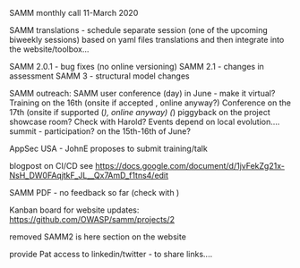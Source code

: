 SAMM monthly call 11-March 2020

SAMM translations - schedule separate session (one of the upcoming biweekly sessions)
based on yaml files translations
and then integrate into the website/toolbox...

SAMM 2.0.1 - bug fixes (no online versioning)
SAMM 2.1 - changes in assessment
SAMM 3 - structural model changes

SAMM outreach:
SAMM user conference (day) in June - make it virtual?
Training on the 16th (onsite if accepted , online anyway?)
Conference on the 17th (onsite if supported (*), online anyway)
(*) piggyback on the project showcase room? Check with Harold?
Events depend on local evolution....
summit - participation? on the 15th-16th of June?

AppSec USA - JohnE proposes to submit training/talk

blogpost on CI/CD
see https://docs.google.com/document/d/1jvFekZg21x-NsH_DW0FAqjtkF_JL__Qx7AmD_f1tns4/edit

SAMM PDF - no feedback so far (check with )

Kanban board for website updates: https://github.com/OWASP/samm/projects/2

removed SAMM2 is here section on the website

provide Pat access to linkedin/twitter - to share links....
